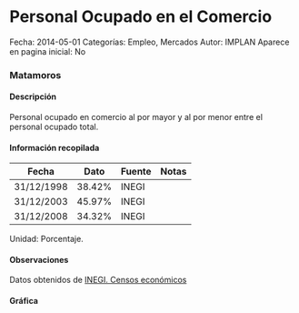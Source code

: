 Personal Ocupado en el Comercio
=====

Fecha: 2014-05-01
Categorías: Empleo, Mercados
Autor: IMPLAN
Aparece en pagina inicial: No

### Matamoros

#### Descripción

Personal ocupado en comercio al por mayor y al por menor entre el personal ocupado total.

<!-- break -->

#### Información recopilada

<table class="table table-hover table-bordered matriz">
  <thead>
    <tr><th>Fecha</th><th>Dato</th><th>Fuente</th><th>Notas</th></tr>
  </thead>
  <tbody>
    <tr><td class="centrado">31/12/1998</td><td class="derecha">38.42%</td><td>INEGI</td><td></td></tr>
    <tr><td class="centrado">31/12/2003</td><td class="derecha">45.97%</td><td>INEGI</td><td></td></tr>
    <tr><td class="centrado">31/12/2008</td><td class="derecha">34.32%</td><td>INEGI</td><td></td></tr>
  </tbody>
</table>

Unidad: Porcentaje.

#### Observaciones

Datos obtenidos de [INEGI. Censos económicos](http://www3.inegi.org.mx/sistemas/saic/)

#### Gráfica

<div id="Morrisejntrtaa" class="grafica"></div>
  <script>
  new Morris.Line({
    element: 'Morrisejntrtaa',
    data: [
      { fecha: '1998-12-31', dato: 38.4200 },
      { fecha: '2003-12-31', dato: 45.9700 },
      { fecha: '2008-12-31', dato: 34.3232 }
    ],
    xkey: 'fecha',
    ykeys: ['dato'],
    labels: ['Dato'],
    lineColors: ['#FF5B02'],
    xLabelFormat: function(d) {
      return d.getDate()+'/'+(d.getMonth()+1)+'/'+d.getFullYear();
    },
    dateFormat: function (ts) {
      var d = new Date(ts);
      return d.getDate() + '/' + (d.getMonth() + 1) + '/' + d.getFullYear();
    }
  });
  </script>
